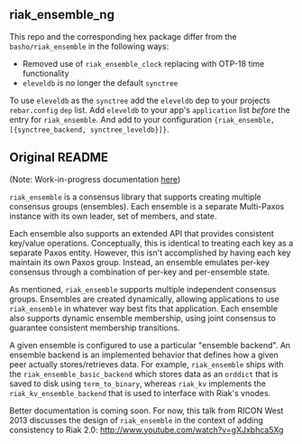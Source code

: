 riak_ensemble_ng
-------------------

This repo and the corresponding hex package differ from the `basho/riak_ensemble` in the following ways:

* Removed use of `riak_ensemble_clock` replacing with OTP-18 time functionality
* `eleveldb` is no longer the default `synctree`

To use `eleveldb` as the `synctree` add the `eleveldb` dep to your projects `rebar.config` `dep` list. Add `eleveldb` to your app's `application` list *before* the entry for `riak_ensemble`. And add  to your configuration `{riak_ensemble, [{synctree_backend, synctree_leveldb}]}`.

Original README
---------------

(Note: Work-in-progress documentation [here](https://github.com/basho/riak_ensemble/blob/develop/doc/Readme.md))

`riak_ensemble` is a consensus library that supports creating multiple
consensus groups (ensembles). Each ensemble is a separate Multi-Paxos
instance with its own leader, set of members, and state.

Each ensemble also supports an extended API that provides consistent
key/value operations. Conceptually, this is identical to treating each
key as a separate Paxos entity. However, this isn't accomplished by
having each key maintain its own Paxos group. Instead, an ensemble
emulates per-key consensus through a combination of per-key and
per-ensemble state.

As mentioned, `riak_ensemble` supports multiple independent consensus
groups. Ensembles are created dynamically, allowing applications to
use `riak_ensemble` in whatever way best fits that
application. Each ensemble also supports dynamic ensemble membership,
using joint consensus to guarantee consistent membership transitions.

A given ensemble is configured to use a particular "ensemble backend".
An ensemble backend is an implemented behavior that defines how a given
peer actually stores/retrieves data. For example, `riak_ensemble`
ships with the `riak_ensemble_basic_backend` which stores data as an
`orddict` that is saved to disk using `term_to_binary`, whereas
`riak_kv` implements the `riak_kv_ensemble_backend` that is used to
interface with Riak's vnodes.

Better documentation is coming soon. For now, this talk from RICON
West 2013 discusses the design of `riak_ensemble` in the context of
adding consistency to Riak 2.0:
http://www.youtube.com/watch?v=gXJxbhca5Xg
